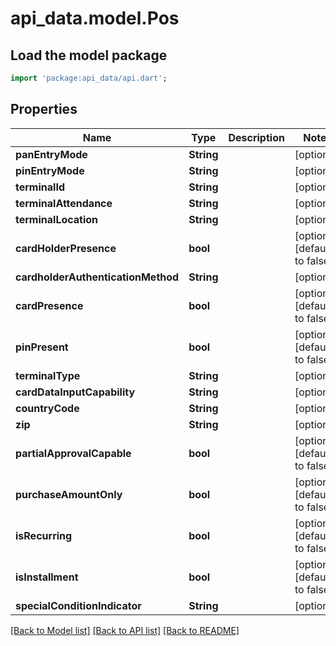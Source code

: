 # api_data.model.Pos

## Load the model package
```dart
import 'package:api_data/api.dart';
```

## Properties
Name | Type | Description | Notes
------------ | ------------- | ------------- | -------------
**panEntryMode** | **String** |  | [optional] 
**pinEntryMode** | **String** |  | [optional] 
**terminalId** | **String** |  | [optional] 
**terminalAttendance** | **String** |  | [optional] 
**terminalLocation** | **String** |  | [optional] 
**cardHolderPresence** | **bool** |  | [optional] [default to false]
**cardholderAuthenticationMethod** | **String** |  | [optional] 
**cardPresence** | **bool** |  | [optional] [default to false]
**pinPresent** | **bool** |  | [optional] [default to false]
**terminalType** | **String** |  | [optional] 
**cardDataInputCapability** | **String** |  | [optional] 
**countryCode** | **String** |  | [optional] 
**zip** | **String** |  | [optional] 
**partialApprovalCapable** | **bool** |  | [optional] [default to false]
**purchaseAmountOnly** | **bool** |  | [optional] [default to false]
**isRecurring** | **bool** |  | [optional] [default to false]
**isInstallment** | **bool** |  | [optional] [default to false]
**specialConditionIndicator** | **String** |  | [optional] 

[[Back to Model list]](../README.md#documentation-for-models) [[Back to API list]](../README.md#documentation-for-api-endpoints) [[Back to README]](../README.md)


